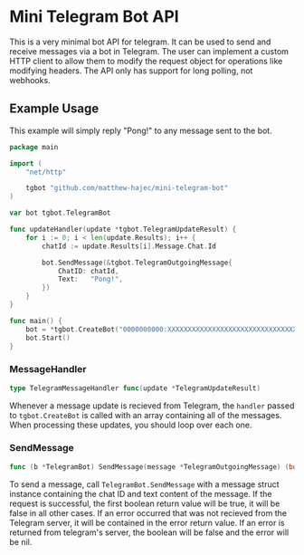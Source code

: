 # Mini Telegram Bot API

This is a very minimal bot API for telegram. It can be used to send and receive messages via a bot in Telegram. The user can implement a custom HTTP client to allow them to modify the request object for operations like modifying headers. The API only has support for long polling, not webhooks.
## Example Usage
This example will simply reply "Pong!" to any message sent to the bot.
```go
package main

import (
	"net/http"

	tgbot "github.com/matthew-hajec/mini-telegram-bot"
)

var bot tgbot.TelegramBot

func updateHandler(update *tgbot.TelegramUpdateResult) {
	for i := 0; i < len(update.Results); i++ {
		chatId := update.Results[i].Message.Chat.Id

		bot.SendMessage(&tgbot.TelegramOutgoingMessage{
			ChatID: chatId,
			Text:   "Pong!",
		})
	}
}

func main() {
	bot = *tgbot.CreateBot("0000000000:XXXXXXXXXXXXXXXXXXXXXXXXXXXXXXXXXXX", updateHandler, http.DefaultClient) // The first parameter would be your bot's API key
	bot.Start()
}

```

### MessageHandler 
```go
type TelegramMessageHandler func(update *TelegramUpdateResult)
```
Whenever a message update is recieved from Telegram, the ```handler``` passed to ```tgbot.CreateBot``` is called with an array containing all of the messages. When processing these updates, you should loop over each one.

### SendMessage 
```go
func (b *TelegramBot) SendMessage(message *TelegramOutgoingMessage) (bool, error)
```
To send a message, call ```TelegramBot.SendMessage``` with a message struct instance containing the chat ID and text content of the message. If the request is successful, the first boolean return value will be true, it will be false in all other cases. If an error occurred that was not recieved from the Telegram server, it will be contained in the error return value. If an error is returned from telegram's server, the boolean will be false and the error will be nil.
